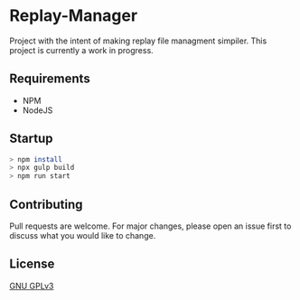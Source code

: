 # Replay-Manager

Project with the intent of making replay file managment simpiler. This project is currently a work in progress.

## Requirements

- NPM
- NodeJS

## Startup

```bash
> npm install
> npx gulp build
> npm run start
```

## Contributing
Pull requests are welcome. For major changes, please open an issue first to discuss what you would like to change.

## License
[GNU GPLv3](https://choosealicense.com/licenses/gpl-3.0/)
